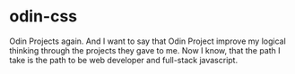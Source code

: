 # odin-css

Odin Projects again. And I want to say that Odin Project improve my logical thinking through the projects they gave to me. Now I know, that the path I take is the path to be web developer and full-stack javascript.